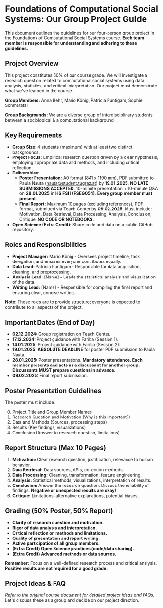# Foundations of Computational Social Systems: Our Group Project Guide

This document outlines the guidelines for our four-person group project in the Foundations of Computational Social Systems course.  **Each team member is responsible for understanding and adhering to these guidelines.**

## Project Overview

This project constitutes 50% of our course grade.  We will investigate a research question related to computational social systems using data analysis, statistics, and critical interpretation.  Our project must demonstrate what we've learned in the course.

**Group Members:** Anna Behr, Mario König, Patricia Puntigam, Sophie Schmaratzi

**Group Backgrounds:** We are a diverse group of interdisciplinary students between a sociological & a computational background


## Key Requirements

* **Group Size:** 4 students (maximum) with at least two distinct backgrounds.
* **Project Focus:** Empirical research question driven by a clear hypothesis, employing appropriate data and methods, and including critical reflection.
* **Deliverables:**
    * **Poster Presentation:** A0 format (841 x 1190 mm), PDF submitted to Paula Nauta (nauta@student.tugraz.at) by **19.01.2025**.  **NO LATE SUBMISSIONS ACCEPTED.** 10-minute presentation + 10-minute Q&A on **28.01.2025** in **HS FSI I (FSEG054)**. **Every group member must present.**
    * **Final Report:** Maximum 10 pages (excluding references), PDF format, submitted via Teach Center by **09.02.2025**.  Must include: Motivation, Data Retrieval, Data Processing, Analysis, Conclusion, Critique.  **NO CODE OR NOTEBOOKS.**
* **Open Science (Extra Credit):** Share code and data on a public GitHub repository.


## Roles and Responsibilities

* **Project Manager:** Mario König - Oversees project timeline, task delegation, and ensures everyone contributes equally.
* **Data Lead:** Patricia Puntigam - Responsible for data acquisition, cleaning, and preprocessing.
* **Analysis Lead:** [Name] - Leads the statistical analysis and visualization of the data.
* **Writing Lead:** [Name] - Responsible for compiling the final report and ensuring clear, concise writing.  


**Note:** These roles are to provide structure; everyone is expected to contribute to all aspects of the project.  


## Important Dates  (End of Day)

* **02.12.2024:** Group registration on Teach Center.
* **17.12.2024:** Project guidance with Fariba (Session 1).
* **14.01.2025:** Project guidance with Fariba (Session 2).
* **19.01.2025:** **ABSOLUTE DEADLINE** for poster PDF submission to Paula Nauta.
* **28.01.2025:** Poster presentations. **Mandatory attendance. Each member presents and acts as a discussant for another group. Discussants MUST prepare questions in advance.**  
* **09.02.2025:** Final report submission.

##  Poster Presentation Guidelines

The poster must include:

0. Project Title and Group Member Names
1. Research Question and Motivation (Why is this important?)
2. Data and Methods  (Sources, processing steps)
3. Results (Key findings, visualizations)
4. Conclusion (Answer to research question, limitations)


## Report Structure (Max 10 Pages)

1. **Motivation:** Clear research question, justification, relevance to human behavior.
2. **Data Retrieval:** Data sources, APIs, collection methods.
3. **Data Processing:** Cleaning, transformation, feature engineering.
4. **Analysis:** Statistical methods, visualizations, interpretation of results.
5. **Conclusion:**  Answer the research question. Discuss the reliability of findings. **Negative or unexpected results are okay!**
6. **Critique:** Limitations, alternative explanations, potential biases.


## Grading (50% Poster, 50% Report)

* **Clarity of research question and motivation.**
* **Rigor of data analysis and interpretation.**
* **Critical reflection on methods and limitations.**
* **Quality of presentation and report writing.**
* **Active participation of all group members.**
* **(Extra Credit) Open Science practices (code/data sharing).**
* **(Extra Credit) Advanced methods or data sources.**  


**Remember:**  Focus on a well-defined research process and critical analysis.  **Positive results are not required for a good grade.**


## Project Ideas & FAQ

*Refer to the original course document for detailed project ideas and FAQs.*  Let's discuss these as a group and decide on our project direction.